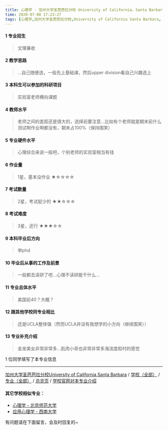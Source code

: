 ```yaml
---
title: 心理学 - 加州大学圣芭芭拉分校 University of California，Santa Barbara
time: 2020-07-08 17:23:27
tags: [心理学,加州大学圣芭芭拉分校,University of California Santa Barbara, UCSB]
---
```

#### 1 专业招生
> 文理兼收


#### 2 教学思路
> …自己随便选，一般先上基础课，然后upper division看自己兴趣选上


#### 3 本科生可以参加的科研项目
>  实验室老师横向课题


#### 4 教师水平
> 老师之间的差距还是很大的，选择前要注意…比如有个老师就是期末前什么测试啊作业啊都没有，期末占100%（保持围笑）


#### 5 专业硬件水平
> 心理综合来说一般吧，个别老师的实验室相当有钱


#### 6 作业量
> 1星，基本没作业
★☆☆☆☆


#### 7 考试数量
> 2星，考试挺少的
★★☆☆☆


#### 8 考试难度
> 3星，还行
★★★☆☆


#### 9 本科毕业后方向
> 申phd


#### 10 毕业后从事的工作及前景
> 一般都去读研了吧…心理不读研能干什么…


#### 11 专业总体水平
> 美国前40？大概？


#### 12 跟其他学校同专业相比
> 还是UCLA整体强（然而UCLA并没有我想学的小方向（继续围笑））


#### 13 专业补充介绍
> 金发美女非常非常多…肌肉小哥也非常非常多海滨度假村的感觉

1 位同学填写了本专业信息
***
[加州大学圣芭芭拉分校University of California,Santa Barbara](http://www.jianshu.com/p/b003add8bcdb)
  / [学校（全部）](http://www.jianshu.com/p/3efa6bcca419) / [专业（全部）](http://www.jianshu.com/p/2d4c6d3552c2) / [总览页](http://www.jianshu.com/p/445daeb4fa00) / [学校官网对本专业介绍](https://my.sa.ucsb.edu/catalog/Current/CollegesDepartments/ls-intro/psych.aspx?DeptTab=Undergraduate)

#### 其它学校相似专业：
- [心理学 - 北京师范大学](http://www.jianshu.com/p/65204f4bc5da)
- [应用心理学 - 西南大学](http://www.jianshu.com/p/ac6d9c3baabd)


有问题请在下面留言，会及时回复的~
